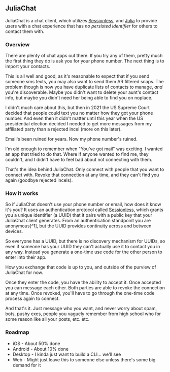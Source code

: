 ## JuliaChat

JuliaChat is a chat client, which utilizes [Sessionless][sessionless], and [Julia][julia] to provide users with a chat experience that has _no persisted identifier_ for others to contact them with.

### Overview

There are plenty of chat apps out there. 
If you try any of them, pretty much the first thing they do is ask you for your phone number.
The next thing is to import your contacts.

This is all well and good, as it's reasonable to expect that if you send someone sms texts, you may also want to send them AR filtered snaps. 
The problem though is now you have duplicate lists of contacts to manage, _and_ you're discoverable.
Maybe you didn't want to delete your aunt's contact info, but maybe you didn't need her being able to find you on noplace.

I didn't much care about this, but then in 2021 the US Supreme Court decided that people could text you no matter how they got your phone number.
And even then it didn't matter until this year when the US presidential election decided I needed to get more messages from my affiliated party than a rejected incel (more on this later).

Email's been ruined for years.
Now my phone number's ruined.

I'm old enough to remember when "You've got mail" was exciting.
I wanted an app that tried to do that.
Where if anyone wanted to find me, they couldn't, and I didn't have to feel bad about not connecting with them.

That's the idea behind JuliaChat.
Only connect with people that you want to connect with.
Revoke that connection at any time, and they can't find you again (goodbye rejected incels).

### How it works

So if JuliaChat doesn't use your phone number or email, how does it know it's you?
It uses an authentication protocol called [Sessionless][sessionless], which grants you a unique identifier (a UUID) that it pairs with a public key that your JuliaChat client generates.
From an authentication standpoint you are anonymous[^1], but the UUID provides continuity across and between devices.

So everyone has a UUID, but there is no discovery mechanism for UUIDs, so even if someone has your UUID they can't actually use it to contact you in any way.
Instead you generate a one-time use code for the other person to enter into their app.

How you exchange that code is up to you, and outside of the purview of JuliaChat for now.

Once they enter the code, you have the ability to accept it.
Once accepted you can message each other.
Both parties are able to revoke the connection at any time.
Once revoked, you'll have to go through the one-time code process again to connect.

And that's it.
Just message who you want, and never worry about spam, bots, pushy exes, people you vaguely remember from high school who for some reason like all your posts, etc. etc.

### Roadmap

* iOS - About 50% done
* Android - About 10% done
* Desktop - I kinda just want to build a CLI... we'll see
* Web - Might just leave this to someone else unless there's some big demand for it



[sessionless]: https://www.github.com/planet-nine-app/sessionless
[julia]: https://www.github.com/planet-nine-app/julia

[ht1]: ## "Anonymity in chat clients is pretty easy to obtain with burner phone numbers, and so this isn't a feature of JuliaChat.
It's just a side effect of an authentication protocol that doesn't need personal information to operate."

